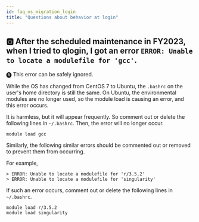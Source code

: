 ```yaml
---
id: faq_os_migration_login
title: "Questions about behavior at login"
---
```


## &#x1F180; After the scheduled maintenance in FY2023, when I tried to qlogin, I got an error `ERROR: Unable to locate a modulefile for 'gcc'`.

&#x1F150; This error can be safely ignored.

While the OS has changed from CentOS 7 to Ubuntu, the `.bashrc` on the user's home directory is still the same.
On Ubuntu, the environmental modules are no longer used, so the module load is causing an error, and this error occurs.

It is harmless, but it will appear frequently. So comment out or delete the following lines in `~/.bashrc`. Then, the error will no longer occur.

```
module load gcc
```

Similarly, the following similar errors should be commented out or removed to prevent them from occurring.

For example,

```
> ERROR: Unable to locate a modulefile for 'r/3.5.2'
> ERROR: Unable to locate a modulefile for 'singularity'
```

If such an error occurs, comment out or delete the following lines in `~/.bashrc`.

```
module load r/3.5.2
module load singularity
```
